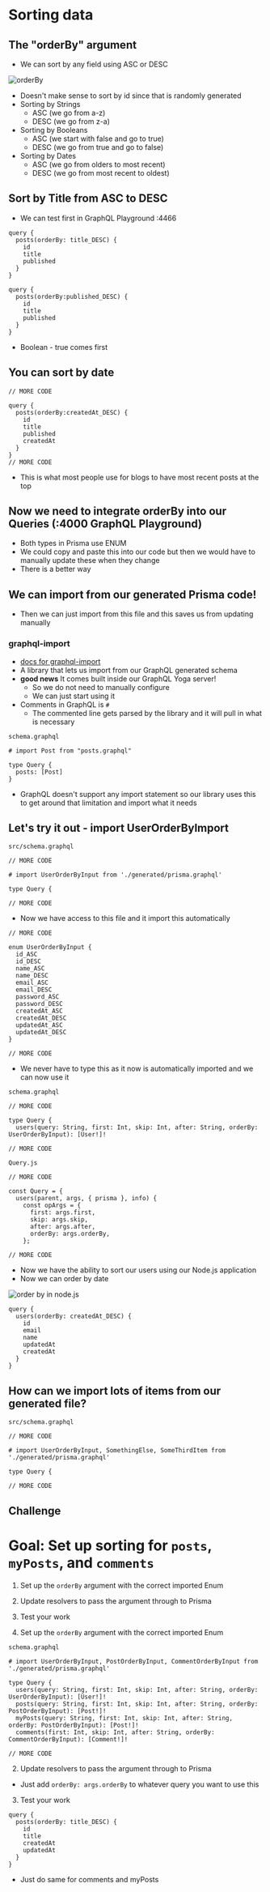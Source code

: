 # Sorting data
## The "orderBy" argument
* We can sort by any field using ASC or DESC

![orderBy](https://i.imgur.com/5gpGBhK.png)

* Doesn't make sense to sort by id since that is randomly generated
* Sorting by Strings
    - ASC (we go from a-z)
    - DESC (we go from z-a)
* Sorting by Booleans
    - ASC (we start with false and go to true)
    - DESC (we go from true and go to false)
* Sorting by Dates
    - ASC (we go from olders to most recent)
    - DESC (we go from most recent to oldest)

## Sort by Title from ASC to DESC
* We can test first in GraphQL Playground :4466

```
query {
  posts(orderBy: title_DESC) {
    id
    title
    published
  }
}
```

```
query {
  posts(orderBy:published_DESC) {
    id
    title
    published
  }
}
```

* Boolean - true comes first

## You can sort by date

```
// MORE CODE

query {
  posts(orderBy:createdAt_DESC) {
    id
    title
    published
    createdAt
  }
}
// MORE CODE
```

* This is what most people use for blogs to have most recent posts at the top

## Now we need to integrate orderBy into our Queries (:4000 GraphQL Playground)
* Both types in Prisma use ENUM
* We could copy and paste this into our code but then we would have to manually update these when they change
* There is a better way

## We can import from our generated Prisma code!
* Then we can just import from this file and this saves us from updating manually

### graphql-import
* [docs for graphql-import](https://github.com/prisma/graphql-import)
* A library that lets us import from our GraphQL generated schema
* **good news** It comes built inside our GraphQL Yoga server!
    - So we do not need to manually configure
    - We can just start using it
* Comments in GraphQL is `#`
    - The commented line gets parsed by the library and it will pull in what is necessary

`schema.graphql`

```
# import Post from "posts.graphql"

type Query {
  posts: [Post]
}
```

* GraphQL doesn't support any import statement so our library uses this to get around that limitation and import what it needs

## Let's try it out - import UserOrderByImport
`src/schema.graphql`

```
// MORE CODE

# import UserOrderByInput from './generated/prisma.graphql'

type Query {

// MORE CODE
```

* Now we have access to this file and it import this automatically

```
// MORE CODE

enum UserOrderByInput {
  id_ASC
  id_DESC
  name_ASC
  name_DESC
  email_ASC
  email_DESC
  password_ASC
  password_DESC
  createdAt_ASC
  createdAt_DESC
  updatedAt_ASC
  updatedAt_DESC
}

// MORE CODE
```

* We never have to type this as it now is automatically imported and we can now use it

`schema.graphql`

```
// MORE CODE

type Query {
  users(query: String, first: Int, skip: Int, after: String, orderBy: UserOrderByInput): [User!]!

// MORE CODE
```

`Query.js`

```
// MORE CODE

const Query = {
  users(parent, args, { prisma }, info) {
    const opArgs = {
      first: args.first,
      skip: args.skip,
      after: args.after,
      orderBy: args.orderBy,
    };

// MORE CODE
```

* Now we have the ability to sort our users using our Node.js application
* Now we can order by date

![order by in node.js](https://i.imgur.com/XEjnGM7.png)

```
query {
  users(orderBy: createdAt_DESC) {
    id
    email
    name
    updatedAt
    createdAt
  }
}
```

## How can we import lots of items from our generated file?
`src/schema.graphql`

```
// MORE CODE

# import UserOrderByInput, SomethingElse, SomeThirdItem from './generated/prisma.graphql'

type Query {

// MORE CODE
```

## Challenge
# Goal: Set up sorting for `posts`, `myPosts`, and `comments`
1. Set up the `orderBy` argument with the correct imported Enum
2. Update resolvers to pass the argument through to Prisma
3. Test your work

1. Set up the `orderBy` argument with the correct imported Enum

`schema.graphql`

```
# import UserOrderByInput, PostOrderByInput, CommentOrderByInput from './generated/prisma.graphql'

type Query {
  users(query: String, first: Int, skip: Int, after: String, orderBy: UserOrderByInput): [User!]!
  posts(query: String, first: Int, skip: Int, after: String, orderBy: PostOrderByInput): [Post!]!
  myPosts(query: String, first: Int, skip: Int, after: String, orderBy: PostOrderByInput): [Post!]!
  comments(first: Int, skip: Int, after: String, orderBy: CommentOrderByInput): [Comment!]!

// MORE CODE
```

2. Update resolvers to pass the argument through to Prisma

* Just add `orderBy: args.orderBy` to whatever query you want to use this

3. Test your work

```
query {
  posts(orderBy: title_DESC) {
    id
    title
    createdAt
    updatedAt
  }
}
```

* Just do same for comments and myPosts
